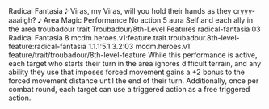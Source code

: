 <ability>
  <name>Radical Fantasia</name>
  <flavor>𝅘𝅥𝅮 Viras, my Viras, will you hold their hands as they cryyy-aaaiigh? 𝅘𝅥𝅮</flavor>
  <keywords>
    <keyword>Area</keyword>
    <keyword>Magic</keyword>
    <keyword>Performance</keyword>
  </keywords>
  <type>No action</type>
  <distance>5 aura</distance>
  <target>Self and each ally in the area</target>
  <metadata>
    <class>troubadour</class>
    <feature_type>trait</feature_type>
    <file_dpath>Troubadour/8th-Level Features</file_dpath>
    <item_id>radical-fantasia</item_id>
    <item_index>03</item_index>
    <item_name>Radical Fantasia</item_name>
    <level>8</level>
    <scc>mcdm.heroes.v1:feature.trait.troubadour.8th-level-feature:radical-fantasia</scc>
    <scdc>1.1.1:5.1.3.2:03</scdc>
    <source>mcdm.heroes.v1</source>
    <type>feature/trait/troubadour/8th-level-feature</type>
  </metadata>
  <effects>
    <effect type="mundane">While this performance is active, each target who starts their turn in the area ignores difficult terrain, and any ability they use that imposes forced movement gains a +2 bonus to the forced movement distance until the end of their turn. Additionally, once per combat round, each target can use a triggered action as a free triggered action.</effect>
  </effects>
</ability>
